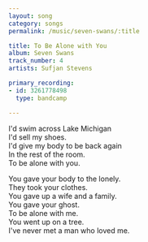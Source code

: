 ```yaml
---
layout: song
category: songs
permalink: /music/seven-swans/:title

title: To Be Alone with You
album: Seven Swans
track_number: 4
artists: Sufjan Stevens

primary_recording: 
- id: 3261778498
  type: bandcamp

---
```


I'd swim across Lake Michigan <br>
I'd sell my shoes. <br>
I'd give my body to be back again <br>
In the rest of the room. <br>
To be alone with you.

You gave your body to the lonely. <br>
They took your clothes. <br>
You gave up a wife and a family. <br>
You gave your ghost. <br>
To be alone with me. <br>
You went up on a tree. <br>
I've never met a man who loved me.